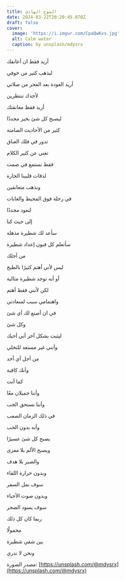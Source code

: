 ```yaml
---
title: الموج الهادئ
date: 2024-03-22T20:20:45.070Z
draft: false
cover:
  image: 'https://i.imgur.com/CpaQwKxs.jpg'
  alt: Calm water
  caption: by unsplash/mdysrx
---
```


أريد فقط ان أعانقك

ليذهب كثير من خوفي

أريد العودة بعد الفجر من صلاتي

لأجدك تنتظرين

أريد فقط معانقتك

ليصبح كل شئ بخير مجددًا

كثير من الأحاديث الصامتة

تدور في فلك العناق

تغني عن كثير الكلام

فقط نستمع في صمت

لدقات قلبينا الحارة

ونذهب متعانقين

في رحلة فوق المحيط والغابات

لنعود مجددًا

إلى حيث كنا

سأعد لك شطيرة مذهلة

سأتعلم كل فنون إعداد شطيرة

من أجلك

ليس لأني أهتم كثيرًا بالطبخ

أو أنه توجد شطيرة مثالية

لكن لأنني فقط أهتم

واهتمامي سبب لسعادتي

في ان أصنع لك أي شئ

وكل شئ

ليثبت بشكل آخر أني أحبك

وأنني غير مستعد للتخلي

من أجل أي أحد

وأنك كافية

كما أنت

وأننا جميلان معًا

وأننا نستحق الحب

في ذلك الزمان الصعب

وأنه بدون الحب

يصبح كل شئ عسيرًا

ويصبح الألم بلا مغزى

والصبر بلا هدف

وبدون حرارة اللقاء

سوف نمل السفر

وبدون صوت الأحباء

سوف يسود الضجر

ربما كان كل ذلك

محمولًا

بين شقي شطيرة

ونحن لا ندري

مصدر الصورة: [https://unsplash.com/@mdysrx](https://unsplash.com/@mdysrx)
